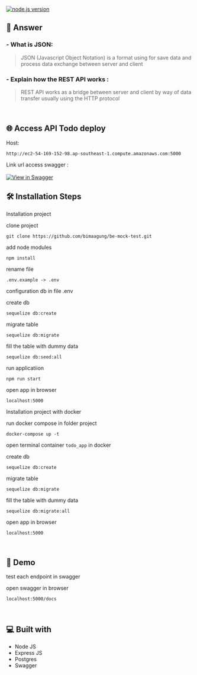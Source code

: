 [![node.js version](https://badgen.net/npm/node/express)](https://npmjs.com/package/express)

## 📃 Answer
### - What is JSON:
> JSON (Javascript Object Notation) is a format using for save data and process data exchange between server and client
### - Explain how the REST API works :
> REST API works as a bridge between server and client by way of data transfer usually using the HTTP protocol

<br>

## 🌐 Access API Todo deploy
Host:

```http://ec2-54-169-152-98.ap-southeast-1.compute.amazonaws.com:5000```
<br>

Link url access swagger :  
<br>
[![View in Swagger](http://jessemillar.github.io/view-in-swagger-button/button.svg)](http://ec2-54-169-152-98.ap-southeast-1.compute.amazonaws.com:5000/docs)
<br>


## 🛠️ Installation Steps

Installation project

clone project
``` bson
git clone https://github.com/bimaagung/be-mock-test.git
```

add node modules 
```bson 
npm install
```

rename file 
```bson
.env.example -> .env
```

configuration db in file .env

create db 
```bson
sequelize db:create
```
migrate table 
```bson
sequelize db:migrate
```
fill the table with dummy data 
```bson
sequelize db:seed:all
```

run applicatiion
```bson
npm run start
```

open app in browser
```bson
localhost:5000
```


Installation project with docker

run docker compose in folder project
``` bson
docker-compose up -t
```
open terminal container `todo_app` in docker

create db 
```bson
sequelize db:create
```

migrate table 
```bson
sequelize db:migrate
```

fill the table with dummy data 
```bson
sequelize db:migrate:all
```

open app in browser
```bson
localhost:5000
```

<br>

## 🚀 Demo

test each endpoint in swagger

open swagger in browser 
```bson
localhost:5000/docs
```

<br>


## 💻 Built with

- Node JS
- Express JS
- Postgres
- Swagger
